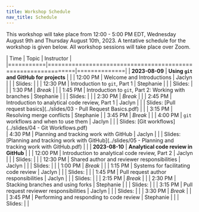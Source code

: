 ```yaml
---
title: Workshop Schedule
nav_title: Schedule
---
```


This workshop will take place from 12:00 - 5:00 PM EDT, Wednesday August 9th and Thursday August 10th, 2023.
A tentative schedule for the workshop is given below.
All workshop sessions will take place over Zoom.


| Time      | Topic                                                        | Instructor   |
|===========|==============================================================|==============|
| **2023-08-09**  | **Using `git` and GitHub for projects**                |              |
| 12:00 PM        | Welcome and Introductions                              | Jaclyn       |
|                 | Slides:                                                |              |
| 12:30 PM        | Introduction to `git`, Part 1                          | Stephanie    |
|                 | Slides:                                                |              |
| 1:30 PM         | _Break_                                                |              |
| 1:45 PM         | Introduction to `git`, Part 2: Working with branches   | Stephanie    |
|                 | Slides:                                                |              |
| 2:30 PM         | _Break_                                                |              |
| 2:45 PM         | Introduction to analytical code review, Part 1         | Jaclyn       |
|                 | Slides: [Pull request basics](../slides/03 - Pull Request Basics.pdf)                                               |              |
| 3:15 PM         | Resolving merge conflicts                              | Stephanie    |
| 3:45 PM         | _Break_                                                |              |
| 4:00 PM         | `git` workflows and when to use them                   | Jaclyn       |
|                 | Slides: [Git workflows](../slides/04 - Git Workflows.pdf)     
| 4:30 PM         | Planning and tracking work with GitHub                 | Jaclyn       |
|                 | Slides: [Planning and tracking work with GitHub](../slides/05 - Planning and tracking work with GitHub.pdf)                                                |              |
| **2023-08-10**  |  **Analytical code review in GitHub**                  |              |
| 12:00 PM        | Introduction to analytical code review, Part 2         | Jaclyn       |
|                 | Slides:                                                |              |
| 12:30 PM        | Shared author and reviewer responsibilities            | Jaclyn       |
|                 | Slides:                                                |              |
| 1:00 PM         | _Break_                                                |              |
| 1:15 PM         | Systems for facilitating code review                   | Jaclyn       |
|                 | Slides:                                                |              |
| 1:45 PM         | Pull request author responsibilities                   | Jaclyn       |
|                 | Slides:                                                |              |
| 2:15 PM         | _Break_                                                |              |
| 2:30 PM         | Stacking branches and using forks                      | Stephanie    |
|                 | Slides:                                                |              |
| 3:15 PM         | Pull request reviewer responsibilities                 | Jaclyn       |
|                 | Slides:                                                |              |
| 3:30 PM         | _Break_                                                |              |
| 3:45 PM         | Performing and responding to code review               | Stephanie    |
|                 | Slides:                                                |              |

